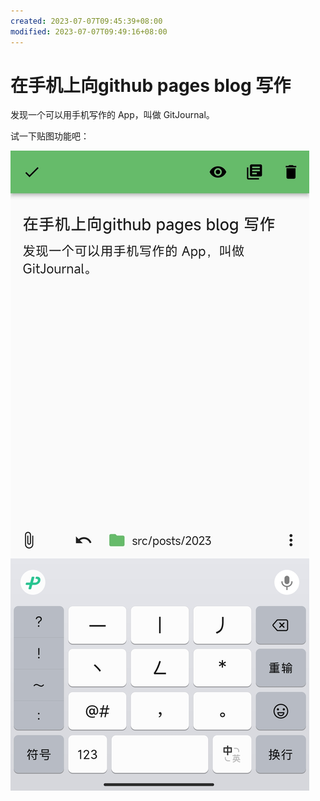 ```yaml
---
created: 2023-07-07T09:45:39+08:00
modified: 2023-07-07T09:49:16+08:00
---
```


# 在手机上向github pages blog 写作

发现一个可以用手机写作的 App，叫做 GitJournal。

试一下贴图功能吧：

![Image](./6c2a10b3c0ed7bd17e0c7bdfba9d9a54.jpg)
